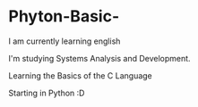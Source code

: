 # Phyton-Basic-

I am currently learning english

I'm studying Systems Analysis and Development.

Learning the Basics of the C Language

Starting in Python :D
